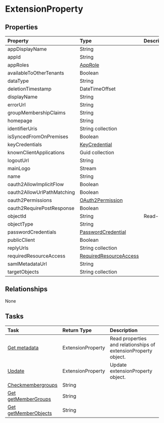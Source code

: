 # ExtensionProperty



## Properties
| Property	   | Type	|Description|
|:---------------|:--------|:----------|
|appDisplayName|String||
|appId|String||
|appRoles|[AppRole](approle.md)||
|availableToOtherTenants|Boolean||
|dataType|String||
|deletionTimestamp|DateTimeOffset||
|displayName|String||
|errorUrl|String||
|groupMembershipClaims|String||
|homepage|String||
|identifierUris|String collection||
|isSyncedFromOnPremises|Boolean||
|keyCredentials|[KeyCredential](keycredential.md)||
|knownClientApplications|Guid collection||
|logoutUrl|String||
|mainLogo|Stream||
|name|String||
|oauth2AllowImplicitFlow|Boolean||
|oauth2AllowUrlPathMatching|Boolean||
|oauth2Permissions|[OAuth2Permission](oauth2permission.md)||
|oauth2RequirePostResponse|Boolean||
|objectId|String| Read-only.|
|objectType|String||
|passwordCredentials|[PasswordCredential](passwordcredential.md)||
|publicClient|Boolean||
|replyUrls|String collection||
|requiredResourceAccess|[RequiredResourceAccess](requiredresourceaccess.md)||
|samlMetadataUrl|String||
|targetObjects|String collection||

## Relationships
None


## Tasks

| Task		   | Return Type	|Description|
|:---------------|:--------|:----------|
|[Get metadata](../api/extensionproperty_get.md) | ExtensionProperty |Read properties and relationships of extensionProperty object.|
|[Update](../api/extensionproperty_update.md) | ExtensionProperty	|Update extensionProperty object. |
|[Checkmembergroups](../api/extensionproperty_checkmembergroups.md)|String||
|[Get getMemberGroups](../api/extensionproperty_getmembergroups.md)|String||
|[Get getMemberObjects](../api/extensionproperty_getmemberobjects.md)|String||
